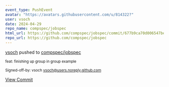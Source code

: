 ```yaml
---
event_type: PushEvent
avatar: "https://avatars.githubusercontent.com/u/814322?"
user: vsoch
date: 2024-04-29
repo_name: compspec/jobspec
html_url: https://github.com/compspec/jobspec/commit/677b9ca70d006547be738ba9e9ba3b04a0d16bae
repo_url: https://github.com/compspec/jobspec
---
```


<a href='https://github.com/vsoch' target='_blank'>vsoch</a> pushed to <a href='https://github.com/compspec/jobspec' target='_blank'>compspec/jobspec</a>

<small>feat: finishing up group in group example

Signed-off-by: vsoch <vsoch@users.noreply.github.com></small>

<a href='https://github.com/compspec/jobspec/commit/677b9ca70d006547be738ba9e9ba3b04a0d16bae' target='_blank'>View Commit</a>